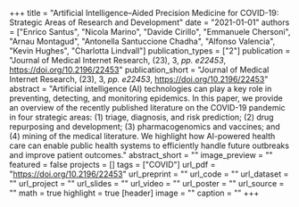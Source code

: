 +++
title = "Artificial Intelligence–Aided Precision Medicine for COVID-19: Strategic Areas of Research and Development"
date = "2021-01-01"
authors = ["Enrico Santus", "Nicola Marino", "Davide Cirillo", "Emmanuele Chersoni", "Arnau Montagud", "Antonella Santuccione Chadha", "Alfonso Valencia", "Kevin Hughes", "Charlotta Lindvall"]
publication_types = ["2"]
publication = "Journal of Medical Internet Research, (23), 3, _pp. e22453_, https://doi.org/10.2196/22453"
publication_short = "Journal of Medical Internet Research, (23), 3, _pp. e22453_, https://doi.org/10.2196/22453"
abstract = "Artificial intelligence (AI) technologies can play a key role in preventing, detecting, and monitoring epidemics. In this paper, we provide an overview of the recently published literature on the COVID-19 pandemic in four strategic areas: (1) triage, diagnosis, and risk prediction; (2) drug repurposing and development; (3) pharmacogenomics and vaccines; and (4) mining of the medical literature. We highlight how AI-powered health care can enable public health systems to efficiently handle future outbreaks and improve patient outcomes."
abstract_short = ""
image_preview = ""
featured = false
projects = []
tags = ["COVID"]
url_pdf = "https://doi.org/10.2196/22453"
url_preprint = ""
url_code = ""
url_dataset = ""
url_project = ""
url_slides = ""
url_video = ""
url_poster = ""
url_source = ""
math = true
highlight = true
[header]
image = ""
caption = ""
+++

